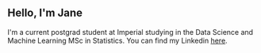 ## Hello, I'm Jane

I'm a current postgrad student at Imperial studying in the Data Science and Machine Learning MSc in Statistics. You can find my Linkedin [here](https://www.linkedin.com/in/jane-manning-772920207/).
